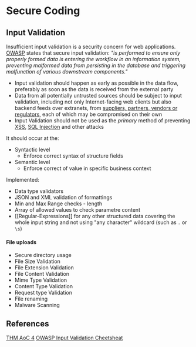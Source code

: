 
# Secure Coding


## Input Validation

Insufficient input validation is a security concern for web applications. [OWASP](https://cheatsheetseries.owasp.org/cheatsheets/Input_Validation_Cheat_Sheet.html) states that secure input validation: *"is performed to ensure only properly formed data is entering the workflow in an information system, preventing malformed data from persisting in the database and triggering malfunction of various downstream components."*

- Input validation should happen as early as possible in the data flow, preferably as soon as the data is received from the external party
- Data from all potentially untrusted sources should be subject to input validation, including not only Internet-facing web clients but also backend feeds over extranets, from [suppliers, partners, vendors or regulators](https://badcyber.com/several-polish-banks-hacked-information-stolen-by-unknown-attackers/), each of which may be compromised on their own 
- Input Validation should not be used as the _primary_ method of preventing [XSS](https://cheatsheetseries.owasp.org/cheatsheets/Cross_Site_Scripting_Prevention_Cheat_Sheet.html), [SQL Injection](https://cheatsheetseries.owasp.org/cheatsheets/SQL_Injection_Prevention_Cheat_Sheet.html) and other attacks

It should occur at the:
- Syntactic level
	- Enforce correct syntax of structure fields
- Semantic level
	- Enforce correct of value in specific business context 

Implemented:
- Data type validators
- JSON and XML validation of formattings
- Min and Max Range checks - length
- Array of allowed values to check parametre content
- [[Regular-Expressions]] for any other structured data covering the whole input string and not using "any character" wildcard (such as  `.` or `\s`)


#### File uploads

- Secure directory usage
- File Size Validation
- File Extension Validation
- File Content Validation
- Mime Type Validation
- Content Type Validation
- Request type Validation 
- File renaming
- Malware Scanning


## References

[THM AoC 4](https://tryhackme.com/room/adventofcyber4)
[OWASP Input Validation Cheetsheat](https://cheatsheetseries.owasp.org/cheatsheets/Input_Validation_Cheat_Sheet.html)